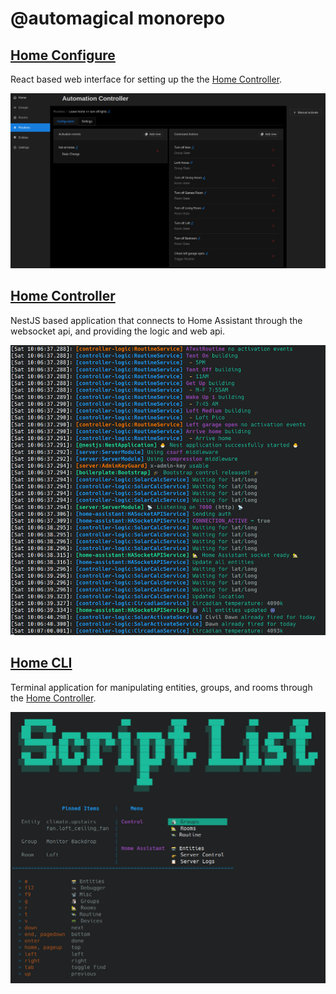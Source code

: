 # @automagical monorepo

## [Home Configure](apps/home-configure)

React based web interface for setting up the the [Home Controller](apps/home-controller).

[![Example Screenshot](apps/home-configure/docs/images/main.png)](apps/home-configure/docs/images/main.png)

## [Home Controller](apps/home-controller)

NestJS based application that connects to Home Assistant through the websocket api, and providing the logic and web api.

[![Example Screenshot](apps/home-controller/docs/images/main.png)](apps/home-controller/docs/images/main.png)

## [Home CLI](apps/home-cli)

Terminal application for manipulating entities, groups, and rooms through the [Home Controller](apps/home-controller).

[![Example Screenshot](apps/home-cli/docs/images/main.png)](apps/home-cli/docs/images/main.png)
